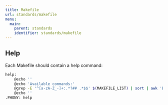 ```yaml
---
title: Makefile
url: standards/makefile
menu:
  main:
    parent: standards
    identifier: standards/makefile
---
```


## Help

Each Makefile should contain a help command:

```sh
help:
	@echo ''
	@echo 'Available commands:'
	@grep -E '^[a-zA-Z_-]+:.*?## .*$$' $(MAKEFILE_LIST) | sort | awk 'BEGIN {FS = ":.*?## "}; {printf "\033[36m%-30s\033[0m %s\n", $$1, $$2}'
	@echo ''
.PHONY: help
```